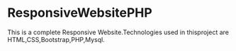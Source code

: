 # ResponsiveWebsitePHP
This is a complete Responsive Website.Technologies used in thisproject are HTML,CSS,Bootstrap,PHP,Mysql.
